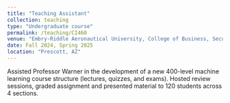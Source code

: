 ```yaml
---
title: "Teaching Assistant"
collection: teaching
type: "Undergraduate course"
permalink: /teaching/CI460
venue: "Embry-Riddle Aeronautical University, College of Business, Security & Intelligence"
date: Fall 2024, Spring 2025
location: "Prescott, AZ"
---
```


Assisted Professor Warner in the development of a new 400-level machine learning course structure (lectures, quizzes, and exams). Hosted review sessions, graded assignment and presented material to 120 students across 4 sections.
